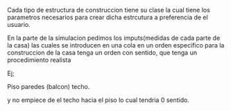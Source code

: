 Cada tipo de estructura de construccion tiene su clase la cual tiene los parametros necesarios para crear dicha estrcutura a preferencia de el usuario.

En la parte de la simulacion pedimos los imputs(medidas de cada parte de la casa) las cuales se introducen en una cola en un orden especifico para la construccion de la casa tenga un orden con sentido, que tenga un procedimiento realista 

Ej;

Piso paredes (balcon) techo.

y  no empiece de el techo hacia el piso lo cual tendria 0 sentido.
